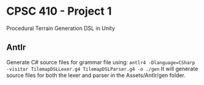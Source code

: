 # CPSC 410 - Project 1
Procedural Terrain Generation DSL in Unity

## Antlr
Generate C# source files for grammar file using: `antlr4 -Dlanguage=CSharp -visitor TilemapDSLLexer.g4 TilemapDSLParser.g4 -o ./gen`
It will generate source files for both the lexer and parser in the Assets/Antlr/gen folder.